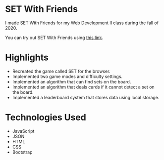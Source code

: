 # SET With Friends
I made SET With Friends for my Web Development II class during the fall of 2020.

You can try out SET With Friends using [this link](https://people.inf.elte.hu/gshkd4/pages/games/set-with-friends/).

# Highlights
* Recreated the game called SET for the browser.
* Implemented two game modes and difficulty settings.
* Implemented an algorithm that can find sets on the board.
* Implemented an algorithm that deals cards if it cannot detect a set on the board.
* Implemented a leaderboard system that stores data using local storage.

# Technologies Used
* JavaScript
* JSON
* HTML
* CSS
* Bootstrap
